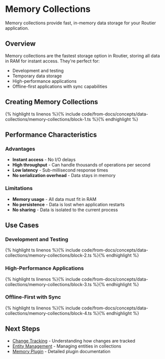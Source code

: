 # Memory Collections

Memory collections provide fast, in-memory data storage for your Routier application.

## Overview

Memory collections are the fastest storage option in Routier, storing all data in RAM for instant access. They're perfect for:

- Development and testing
- Temporary data storage
- High-performance applications
- Offline-first applications with sync capabilities

## Creating Memory Collections


{% highlight ts linenos %}{% include code/from-docs/concepts/data-collections/memory-collections/block-1.ts %}{% endhighlight %}


## Performance Characteristics

### Advantages

- **Instant access** - No I/O delays
- **High throughput** - Can handle thousands of operations per second
- **Low latency** - Sub-millisecond response times
- **No serialization overhead** - Data stays in memory

### Limitations

- **Memory usage** - All data must fit in RAM
- **No persistence** - Data is lost when application restarts
- **No sharing** - Data is isolated to the current process

## Use Cases

### Development and Testing


{% highlight ts linenos %}{% include code/from-docs/concepts/data-collections/memory-collections/block-2.ts %}{% endhighlight %}


### High-Performance Applications


{% highlight ts linenos %}{% include code/from-docs/concepts/data-collections/memory-collections/block-3.ts %}{% endhighlight %}


### Offline-First with Sync


{% highlight ts linenos %}{% include code/from-docs/concepts/data-collections/memory-collections/block-4.ts %}{% endhighlight %}


## Next Steps

- [Change Tracking](change-tracking.md) - Understanding how changes are tracked
- [Entity Management](entity-management.md) - Managing entities in collections
- [Memory Plugin](../plugins/built-in-plugins/memory/README.md) - Detailed plugin documentation
